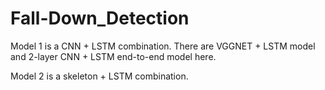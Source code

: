 # Fall-Down_Detection
Model 1 is a CNN + LSTM combination.
There are VGGNET + LSTM model and 2-layer CNN + LSTM end-to-end model here.

Model 2 is a skeleton + LSTM combination.
